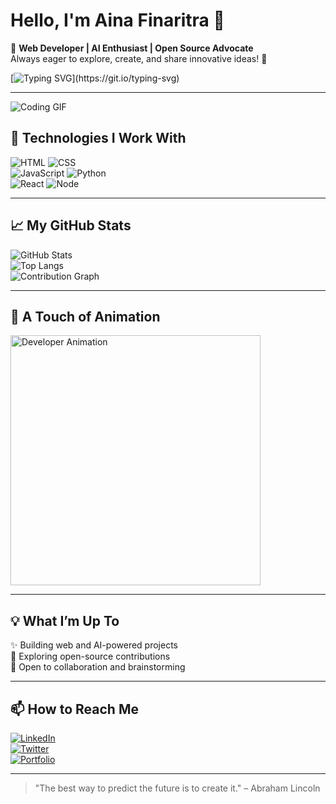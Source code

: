 # Hello, I'm Aina Finaritra 👋  

🌟 **Web Developer | AI Enthusiast | Open Source Advocate**  
Always eager to explore, create, and share innovative ideas! 🚀  

[![Typing SVG](https://readme-typing-svg.herokuapp.com?size=25&duration=3000&color=F72585&lines=Welcome+to+my+GitHub+Profile!;Passionate+about+Web+and+AI!;Open+to+Collaborations!)](https://git.io/typing-svg)

---

![Coding GIF](https://media.giphy.com/media/qgQUggAC3Pfv687qPC/giphy.gif)  

## 🔧 Technologies I Work With  
![HTML](https://img.shields.io/badge/HTML-5-orange) ![CSS](https://img.shields.io/badge/CSS-3-blue)  
![JavaScript](https://img.shields.io/badge/JavaScript-ES6-yellow) ![Python](https://img.shields.io/badge/Python-3.9-green)  
![React](https://img.shields.io/badge/React-JS-61DAFB) ![Node](https://img.shields.io/badge/Node.js-green)

---

## 📈 My GitHub Stats  

![GitHub Stats](https://github-readme-stats.vercel.app/api?username=<username>&show_icons=true&theme=radical)  
![Top Langs](https://github-readme-stats.vercel.app/api/top-langs/?username=<username>&layout=compact&theme=radical)  
![Contribution Graph](https://activity-graph.herokuapp.com/graph?username=<username>&theme=dracula)

---

## 🎨 A Touch of Animation  
<img src="https://assets2.lottiefiles.com/private_files/lf30_j7bu41ea.json" width="400" alt="Developer Animation" />  

---

## 💡 What I’m Up To  
✨ Building web and AI-powered projects  
🔭 Exploring open-source contributions  
💬 Open to collaboration and brainstorming  

---

## 📫 How to Reach Me  
[![LinkedIn](https://img.shields.io/badge/LinkedIn-Connect-blue)](https://www.linkedin.com/in/username/)  
[![Twitter](https://img.shields.io/badge/Twitter-Follow-1DA1F2)](https://twitter.com/username)  
[![Portfolio](https://img.shields.io/badge/Portfolio-Visit-FF5733)](https://username.github.io/)  

---

> "The best way to predict the future is to create it." – Abraham Lincoln  
